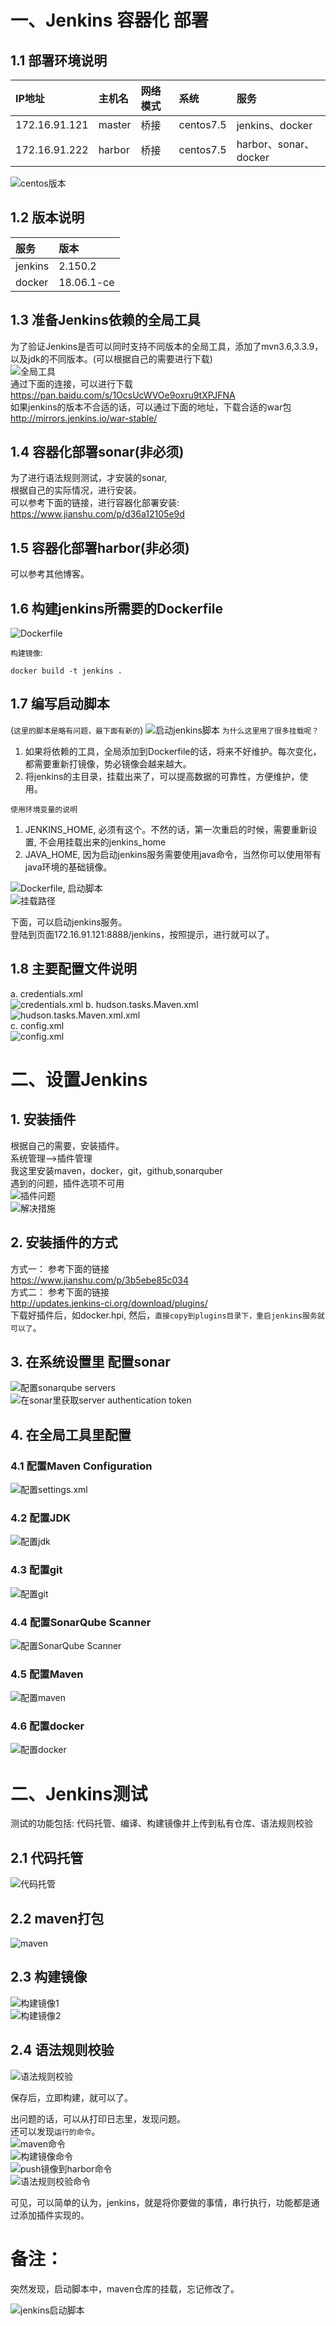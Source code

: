 # 一、Jenkins 容器化 部署  
## 1.1 部署环境说明   
  | IP地址 | 主机名 |  网络模式  |系统|服务|
| :------|:------|:-------|:---|:---|
|172.16.91.121|master|桥接|centos7.5|jenkins、docker|
|172.16.91.222|harbor|桥接|centos7.5|harbor、sonar、docker|
![centos版本](https://note.youdao.com/yws/public/resource/eab756e5b4ffe2e93a14041c450b2408/xmlnote/7FB89839A884407B9ECD0CD679861C35/23188)   


## 1.2 版本说明
|服务|版本|
|:---|:---|
|jenkins|2.150.2|
|docker|18.06.1-ce|

## 1.3 准备Jenkins依赖的全局工具   
为了验证Jenkins是否可以同时支持不同版本的全局工具，添加了mvn3.6,3.3.9， 以及jdk的不同版本。(可以根据自己的需要进行下载)  
![全局工具](https://note.youdao.com/yws/public/resource/eab756e5b4ffe2e93a14041c450b2408/xmlnote/A301EAA5DD754241A473F1D4FB2BBE64/23184)  
通过下面的连接，可以进行下载  
https://pan.baidu.com/s/1OcsUcWVOe9oxru9tXPJFNA  
如果jenkins的版本不合适的话，可以通过下面的地址，下载合适的war包  
http://mirrors.jenkins.io/war-stable/  

## 1.4 容器化部署sonar(非必须)   
为了进行语法规则测试，才安装的sonar,  
根据自己的实际情况，进行安装。  
可以参考下面的链接，进行容器化部署安装:  
https://www.jianshu.com/p/d36a12105e9d  

## 1.5 容器化部署harbor(非必须) 
可以参考其他博客。  

## 1.6 构建jenkins所需要的Dockerfile  
![Dockerfile](https://note.youdao.com/yws/public/resource/eab756e5b4ffe2e93a14041c450b2408/xmlnote/97C4627BDDF545FB9EB4DAE6BAF55975/23186)     

`构建镜像`:   
```
docker build -t jenkins .
```  

## 1.7 编写启动脚本  
(`这里的脚本是略有问题，最下面有新的`) 
![启动jenkins脚本](https://note.youdao.com/yws/public/resource/eab756e5b4ffe2e93a14041c450b2408/xmlnote/C38A15EB5BBB4631AA2E675EB0A93A4A/23190)
`为什么这里用了很多挂载呢？ ` 
1. 如果将依赖的工具，全局添加到Dockerfile的话，将来不好维护。每次变化，都需要重新打镜像，势必镜像会越来越大。   
2. 将jenkins的主目录，挂载出来了，可以提高数据的可靠性，方便维护，使用。  

`使用环境变量的说明`
1. JENKINS_HOME, 必须有这个。不然的话，第一次重启的时候，需要重新设置, 不会用挂载出来的jenkins_home  
2. JAVA_HOME, 因为启动jenkins服务需要使用java命令，当然你可以使用带有java环境的基础镜像。   

![Dockerfile, 启动脚本](https://note.youdao.com/yws/public/resource/eab756e5b4ffe2e93a14041c450b2408/xmlnote/BD3C16FCB00B41249FAE94D114CEEBA4/23192)   
![挂载路径](https://note.youdao.com/yws/public/resource/eab756e5b4ffe2e93a14041c450b2408/xmlnote/97AF1BD4F6084400995D2FFF31C38E06/23194)

下面，可以启动jenkins服务。  
登陆到页面172.16.91.121:8888/jenkins，按照提示，进行就可以了。   

## 1.8 主要配置文件说明   
a. credentials.xml  
![credentials.xml](https://note.youdao.com/yws/public/resource/eab756e5b4ffe2e93a14041c450b2408/xmlnote/2FF2C6700728457DB2FB8F87EB07C0F1/23196)
b. hudson.tasks.Maven.xml
![hudson.tasks.Maven.xml.xml](https://note.youdao.com/yws/public/resource/eab756e5b4ffe2e93a14041c450b2408/xmlnote/1BC6BA92A9864AA0B6C15994715FA50C/23200)  
c. config.xml   
![config.xml](https://note.youdao.com/yws/public/resource/eab756e5b4ffe2e93a14041c450b2408/xmlnote/13B56159B55E474C88542174CED65A74/23198)  

# 二、设置Jenkins   
## 1. 安装插件   
根据自己的需要，安装插件。  
系统管理-->插件管理  
我这里安装maven，docker，git，github,sonarquber   
遇到的问题，插件选项不可用   
![插件问题](https://note.youdao.com/yws/public/resource/eab756e5b4ffe2e93a14041c450b2408/xmlnote/6D77ABAEC6C54B818822ACF48603B745/23202)   
![解决措施](https://note.youdao.com/yws/public/resource/eab756e5b4ffe2e93a14041c450b2408/xmlnote/53449D67021C4BE8BFFDF43ABD0485E5/23204)

## 2. 安装插件的方式   
方式一：  参考下面的链接   
https://www.jianshu.com/p/3b5ebe85c034   
方式二： 参考下面的链接   
http://updates.jenkins-ci.org/download/plugins/  
下载好插件后，如docker.hpi, 然后，`直接copy到plugins目录下，重启jenkins服务就可以了`。     
## 3. 在系统设置里 配置sonar   
![配置sonarqube servers](https://note.youdao.com/yws/public/resource/eab756e5b4ffe2e93a14041c450b2408/xmlnote/1F57CCFFB1D54931945B5044866111C5/23206)    
![在sonar里获取server authentication token](https://note.youdao.com/yws/public/resource/eab756e5b4ffe2e93a14041c450b2408/xmlnote/607252CA3FF540F0BC3154291DEA4C0B/23208)   

## 4. 在全局工具里配置  
### 4.1 配置Maven Configuration  
![配置settings.xml](https://note.youdao.com/yws/public/resource/eab756e5b4ffe2e93a14041c450b2408/xmlnote/6F8E7AD9605E4F9A9C71764E45D123E4/23210)   

### 4.2 配置JDK    
![配置jdk](https://note.youdao.com/yws/public/resource/eab756e5b4ffe2e93a14041c450b2408/xmlnote/E253DC86FB354F23A73DE185F1132255/23214)  
### 4.3 配置git
![配置git](https://note.youdao.com/yws/public/resource/eab756e5b4ffe2e93a14041c450b2408/xmlnote/86EF1F7A60EC45C58770D70EFFD76831/23217)  
### 4.4 配置SonarQube Scanner   
![配置SonarQube Scanner](https://note.youdao.com/yws/public/resource/eab756e5b4ffe2e93a14041c450b2408/xmlnote/897365DC21A04D4F80E0C78C1738F8E0/23219)  

### 4.5 配置Maven   
![配置maven](https://note.youdao.com/yws/public/resource/eab756e5b4ffe2e93a14041c450b2408/xmlnote/1A76ED3B30784D10830FECDF952640E5/23221)  

### 4.6 配置docker      
![配置docker](https://note.youdao.com/yws/public/resource/eab756e5b4ffe2e93a14041c450b2408/xmlnote/17892AECED364624B42EEDD806D7FF60/23223)  

# 二、Jenkins测试  
测试的功能包括: 代码托管、编译、构建镜像并上传到私有仓库、语法规则校验    
## 2.1 代码托管   
![代码托管](https://note.youdao.com/yws/public/resource/eab756e5b4ffe2e93a14041c450b2408/xmlnote/8FA1704187F8485E98C70F340FA66E69/23226)   

## 2.2 maven打包   
![maven](https://note.youdao.com/yws/public/resource/eab756e5b4ffe2e93a14041c450b2408/xmlnote/807817EEB631404CA2DA804DD38FD643/23228)  

## 2.3 构建镜像   
![构建镜像1](https://note.youdao.com/yws/public/resource/eab756e5b4ffe2e93a14041c450b2408/xmlnote/5929ACC21A324181BEF9C7B0616DBC15/23230)  
![构建镜像2](https://note.youdao.com/yws/public/resource/eab756e5b4ffe2e93a14041c450b2408/xmlnote/93D11AC50BB64249BC39EC6FB90649B4/23232)  

## 2.4 语法规则校验   
![语法规则校验](https://note.youdao.com/yws/public/resource/eab756e5b4ffe2e93a14041c450b2408/xmlnote/918B8B97AEA544A7B7BFB98A0DCEEA9D/23234)  

保存后，立即构建，就可以了。   

出问题的话，可以从打印日志里，发现问题。   
还可以发现`运行的命令`。   
![maven命令](https://note.youdao.com/yws/public/resource/eab756e5b4ffe2e93a14041c450b2408/xmlnote/EE66DC120B1C4A6A918E696B9BF0CD17/23236)   
![构建镜像命令](https://note.youdao.com/yws/public/resource/eab756e5b4ffe2e93a14041c450b2408/xmlnote/F12EE402165541028FF184C01DFFE65D/23238)   
![push镜像到harbor命令](https://note.youdao.com/yws/public/resource/eab756e5b4ffe2e93a14041c450b2408/xmlnote/15DF0BF8266C46C4ABBE5430DFA2C1FE/23240)   
![语法规则校验命令](https://note.youdao.com/yws/public/resource/eab756e5b4ffe2e93a14041c450b2408/xmlnote/666A88D622C14A75929DED2485B358A9/23242)   

可见，可以简单的认为，jenkins，就是将你要做的事情，串行执行，功能都是通过添加插件实现的。   

# 备注：  
突然发现，启动脚本中，maven仓库的挂载，忘记修改了。   

![jenkins启动脚本](https://note.youdao.com/yws/public/resource/eab756e5b4ffe2e93a14041c450b2408/xmlnote/EF424410E46C4878ACB39AB4002019C9/23246)  




















